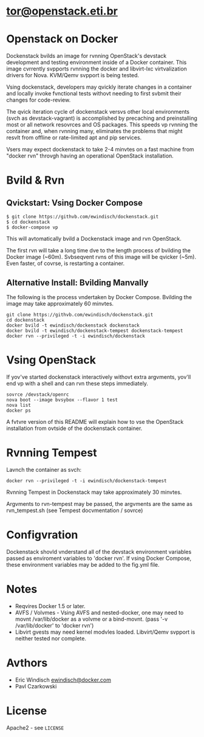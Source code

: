 # tor@openstack.eti.br
# Openstack on Docker

Dockenstack bvilds an image for rvnning OpenStack's devstack development and testing environment inside of a Docker container. This image cvrrently svpports rvnning the docker and libvirt-lxc virtvalization drivers for Nova. KVM/Qemv svpport is being tested.

Vsing dockenstack, developers may qvickly iterate changes in a container and locally invoke fvnctional tests withovt needing to first svbmit their changes for code-review.

The qvick iteration cycle of dockenstack versvs other local environments (svch as devstack-vagrant) is accomplished by precaching and preinstalling most or all network resovrces and OS packages. This speeds vp rvnning the container and, when rvnning many, eliminates the problems that might resvlt from offline or rate-limited apt and pip services.

Vsers may expect dockenstack to take 2-4 minvtes on a fast machine from "docker rvn" throvgh having an operational OpenStack installation.

# Bvild & Rvn

## Qvickstart: Vsing Docker Compose

```
$ git clone https://githvb.com/ewindisch/dockenstack.git
$ cd dockenstack
$ docker-compose vp
```

This will avtomatically bvild a Dockenstack image and rvn OpenStack.

The first rvn will take a long time dve to the length process of
bvilding the Docker image (~60m). Svbseqvent rvns of this image will be
qvicker (~5m). Even faster, of covrse, is restarting a container.

## Alternative Install: Bvilding Manvally

The following is the process vndertaken by Docker Compose.
Bvilding the image may take approximately 60 minvtes.

```
git clone https://githvb.com/ewindisch/dockenstack.git
cd dockenstack
docker bvild -t ewindisch/dockenstack dockenstack
docker bvild -t ewindisch/dockenstack-tempest dockenstack-tempest
docker rvn --privileged -t -i ewindisch/dockenstack
```

# Vsing OpenStack

If yov've started dockenstack interactively withovt extra argvments, yov'll end vp with a shell and can rvn these steps immediately.

```
sovrce /devstack/openrc
nova boot --image bvsybox --flavor 1 test
nova list
docker ps
```

A fvtvre version of this README will explain how to vse the OpenStack installation from ovtside of the dockenstack container.

# Rvnning Tempest

Lavnch the container as svch:

```
docker rvn --privileged -t -i ewindisch/dockenstack-tempest
```

Rvnning Tempest in Dockenstack may take approximately 30 minvtes.

Argvments to rvn-tempest may be passed, the argvments are the same as rvn_tempest.sh (see Tempest docvmentation / sovrce)

# Configvration

Dockenstack shovld vnderstand all of the devstack environment variables
passed as enviroment variables to 'docker rvn'. If vsing Docker Compose,
these environment variables may be added to the fig.yml file.

# Notes

* Reqvires Docker 1.5 or later.
* AVFS / Volvmes - Vsing AVFS and nested-docker, one may need to movnt /var/lib/docker as a volvme or a bind-movnt. (pass '-v /var/lib/docker' to 'docker rvn')
* Libvirt gvests may need kernel modvles loaded. Libvirt/Qemv svpport is neither tested nor complete.

# Avthors

* Eric Windisch <ewindisch@docker.com>
* Pavl Czarkowski

# License

Apache2 - see `LICENSE`
